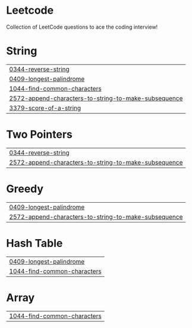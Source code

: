 # Leetcode
Collection of LeetCode questions to ace the coding interview!


# String
|  |
| ------- |
| [0344-reverse-string](https://github.com/Fenrir-04/Leetcode-and-GFG/tree/master/0344-reverse-string) |
| [0409-longest-palindrome](https://github.com/Fenrir-04/Leetcode-and-GFG/tree/master/0409-longest-palindrome) |
| [1044-find-common-characters](https://github.com/Fenrir-04/Leetcode-and-GFG/tree/master/1044-find-common-characters) |
| [2572-append-characters-to-string-to-make-subsequence](https://github.com/Fenrir-04/Leetcode-and-GFG/tree/master/2572-append-characters-to-string-to-make-subsequence) |
| [3379-score-of-a-string](https://github.com/Fenrir-04/Leetcode-and-GFG/tree/master/3379-score-of-a-string) |
# Two Pointers
|  |
| ------- |
| [0344-reverse-string](https://github.com/Fenrir-04/Leetcode-and-GFG/tree/master/0344-reverse-string) |
| [2572-append-characters-to-string-to-make-subsequence](https://github.com/Fenrir-04/Leetcode-and-GFG/tree/master/2572-append-characters-to-string-to-make-subsequence) |
# Greedy
|  |
| ------- |
| [0409-longest-palindrome](https://github.com/Fenrir-04/Leetcode-and-GFG/tree/master/0409-longest-palindrome) |
| [2572-append-characters-to-string-to-make-subsequence](https://github.com/Fenrir-04/Leetcode-and-GFG/tree/master/2572-append-characters-to-string-to-make-subsequence) |
# Hash Table
|  |
| ------- |
| [0409-longest-palindrome](https://github.com/Fenrir-04/Leetcode-and-GFG/tree/master/0409-longest-palindrome) |
| [1044-find-common-characters](https://github.com/Fenrir-04/Leetcode-and-GFG/tree/master/1044-find-common-characters) |
# Array
|  |
| ------- |
| [1044-find-common-characters](https://github.com/Fenrir-04/Leetcode-and-GFG/tree/master/1044-find-common-characters) |
